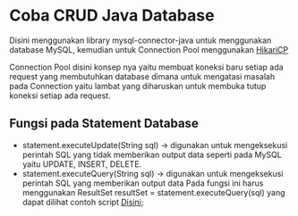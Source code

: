 # Coba CRUD Java Database

Disini menggunakan library mysql-connector-java untuk menggunakan database MySQL, 
kemudian untuk Connection Pool menggunakan [HikariCP](https://github.com/brettwooldridge/HikariCP)

Connection Pool disini konsep nya yaitu membuat koneksi baru setiap ada request yang membutuhkan database dimana 
untuk mengatasi masalah pada Connection yaitu lambat yang diharuskan untuk membuka tutup koneksi setiap ada request.

## Fungsi pada Statement Database
- statement.executeUpdate(String sql) -> digunakan untuk mengeksekusi perintah SQL yang tidak memberikan output data seperti
pada MySQL yaitu UPDATE, INSERT, DELETE.
- statement.executeQuery(String sql) -> digunakan untuk mengeksekusi perintah SQL yang memberikan output data
Pada fungsi ini harus menggunakan ResultSet resultSet = statement.executeQuery(sql) yang dapat dilihat contoh script [Disini](https://github.com/HaiDiazo/my-exploration-programing/blob/dependency_management/database_with_apache_maven/java-database/src/test/java/explore/programing/java/database/StatementTest.java);

